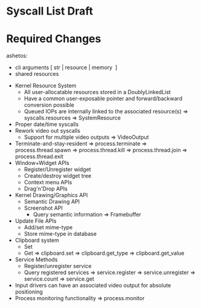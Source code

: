 # Syscall List Draft

# Required Changes

ashetos:
+ cli arguments [ str | resource | memory  ]
+ shared resources

- Kernel Resource System
  - All user-allocatable resources stored in a DoublyLinkedList
  - Have a common user-exposable pointer and forward/backward conversion possible
  - Queued IOPs are internally linked to the associated resource(s)
  => syscalls.resources
  => SystemResource
- Proper date/time syscalls
- Rework video out syscalls
  - Support for multiple video outputs
  => VideoOutput
- Terminate-and-stay-resident
  => process.terminate
  => process.thread.spawn
  => process.thread.kill
  => process.thread.join
  => process.thread.exit
- Window+Widget APIs
  - Register/Unregister widget
  - Create/destroy widget tree
  - Context menu APIs
  - Drag'n'Drop APIs
- Kernel Drawing/Graphics API
  - Semantic Drawing API
  - Screenshot API
    - Query semantic information
  => Framebuffer
- Update File APIs
  - Add/set mime-type
  - Store mime-type in database
- Clipboard system
  - Set
  - Get
  => clipboard.set
  => clipboard.get_type
  => clipboard.get_value
- Service Methods
  - Register/unregister service
  - Query registered services
  => service.register
  => service.unregister
  => service.count
  => service.get
- Input drivers can have an associated video output for absolute positioning
- Process monitoring functionality
  => process.monitor




